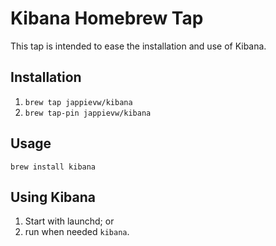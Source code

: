 # Kibana Homebrew Tap

This tap is intended to ease the installation and use of Kibana.

## Installation

1. `brew tap jappievw/kibana`
1. `brew tap-pin jappievw/kibana`

## Usage

`brew install kibana`

## Using Kibana

1. Start with launchd; or
1. run when needed `kibana`.
